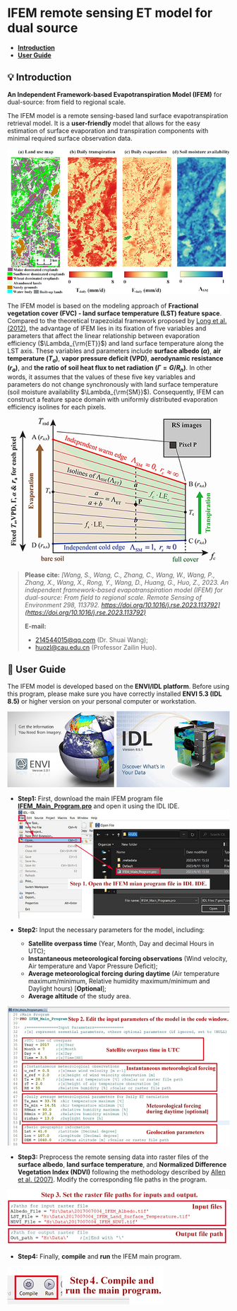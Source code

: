 # IFEM remote sensing ET model for dual source

* [**Introduction**](#-introduction)
* [**User Guide**](#-user-guide)     

## 💡 Introduction

**An Independent Framework-based Evapotranspiration Model (IFEM)** for dual-source: from field to regional scale.

The IFEM model is a remote sensing-based land surface evapotranspiration retrieval model. It is a **user-friendly** model that allows for the easy estimation of surface evaporation and transpiration components with minimal required surface observation data.

![Guide_figures/Outputs.jpg](Guide_figures/Outputs.jpg)

The IFEM model is based on the modeling approach of **Fractional vegetation cover (FVC) - land surface temperature (LST) feature space**. Compared to the theoretical trapezoidal framework proposed by [Long et al. (2012)](https://doi.org/10.1016/j.rse.2012.02.015), the advantage of IFEM lies in its fixation of five variables and parameters that affect the linear relationship between evaporation efficiency ($\Lambda_{\rm{ET}}$) and land surface temperature along the LST axis. These variables and parameters include **surface albedo ($\alpha$)**, **air temperature ($T_a$)**, **vapor pressure deficit (VPD)**, **aerodynamic resistance ($r_a$)**, and **the ratio of soil heat flux to net radiation ($\Gamma = G/R_n$)**. In other words, it assumes that the values of these five key variables and parameters do not change synchronously with land surface temperature (soil moisture availability $\Lambda_{\rm{SM}}$). Consequently, IFEM can construct a feature space domain with uniformly distributed evaporation efficiency isolines for each pixels.

![Guide_figures/Flow chart.jpg](Guide_figures/Space.jpg)

> **Please cite:** *[Wang, S., Wang, C., Zhang, C., Wang, W., Wang, P., Zhang, X., Wang, X., Rong, Y., Wang, D., Huang, G., Huo, Z., 2023. An independent framework-based evapotranspiration model (IFEM) for dual-source: From field to regional scale. Remote Sensing of Environment 298, 113792. https://doi.org/10.1016/j.rse.2023.113792](https://doi.org/10.1016/j.rse.2023.113792)*
> 
> **E-mail:**
> * 214544015@qq.com (Dr. Shuai Wang);
> * huozl@cau.edu.cn (Professor Zailin Huo).



## 🔮 User Guide

The IFEM model is developed based on the **ENVI/IDL platform**. Before using this program, please make sure you have correctly installed **ENVI 5.3 (IDL 8.5)** or higher version on your personal computer or workstation.

![ENVI/IDL platform](Guide_figures/ENVIIDL%20platform.jpg)

* **Step1:** First, download the main IFEM program file [**IFEM_Main_Program.pro**](IFEM_Main_Program.pro) and open it using the IDL IDE.![Step1](Guide_figures/Step1.jpg)

* **Step2:** Input the necessary parameters for the model, including:
  * **Satellite overpass time** (Year, Month, Day and  decimal Hours in UTC);
  * **Instantaneous meteorological forcing observations** (Wind velocity, Air temperature and Vapor Pressure Deficit);
  * **Average meteorological forcing during daytime** (Air temperature maximum/minimum, Relative humidity maximum/minimum and Daylight hours) \[**Optional**\];
  * **Average altitude** of the study area.

 ![Step2](Guide_figures/Step2.jpg)

* **Step3:** Preprocess the remote sensing data into raster files of the **surface albedo**, **land surface temperature**, and **Normalized Difference Vegetation Index (NDVI)** following the methodology described by [Allen et al. (2007)](https://doi.org/10.1061/(ASCE)0733-9437(2007)133:4(380)). Modify the corresponding file paths in the program.

![Step3](Guide_figures/Step3.jpg)

* **Step4:** Finally, **compile** and **run** the IFEM main program.

![Step4](Guide_figures/Step4.jpg)


